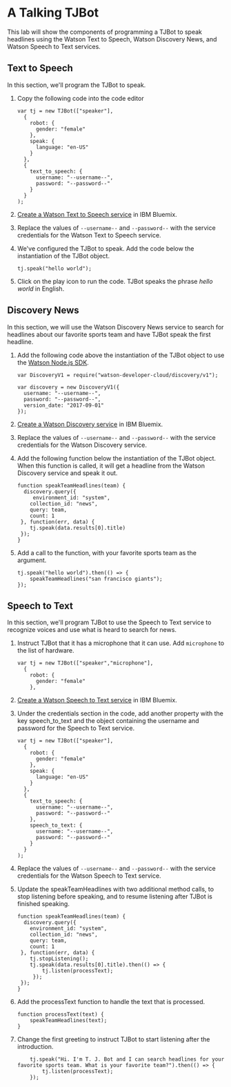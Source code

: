 # A Talking TJBot

This lab will show the components of programming a TJBot to speak headlines using the Watson Text to Speech, Watson Discovery News, and Watson Speech to Text services.

## Text to Speech

In this section, we'll program the TJBot to speak.

1. Copy the following code into the code editor

	```
	var tj = new TJBot(["speaker"], 
	  {
	    robot: {
	      gender: "female"
	    },
	    speak: {
	      language: "en-US"
	    }
	  }, 
	  {
	    text_to_speech: {
	      username: "--username--",
	      password: "--password--"
	    }
	  }
	);
	```

2. [Create a Watson Text to Speech service](https://ibm.biz/catalog-text-to-speech) in IBM Bluemix. 

3. Replace the values of `--username--` and `--password--` with the service credentials for the Watson Text to Speech service.

4. We've configured the TJBot to speak. Add the code below the instantiation of the TJBot object.

	```
	tj.speak("hello world");
	```
	
5. Click on the play icon to run the code. TJBot speaks the phrase *hello world* in English.

## Discovery News

In this section, we will use the Watson Discovery News service to search for headlines about our favorite sports team and have TJBot speak the first headline.

1. Add the following code above the instantiation of the TJBot object to use the [Watson Node.js SDK](https://ibm.biz/watson-node-sdk).

	```
	var DiscoveryV1 = require("watson-developer-cloud/discovery/v1");
	
	var discovery = new DiscoveryV1({
	  username: "--username--",
	  password: "--password--",
	  version_date: "2017-09-01"
	});
	```
	
2. [Create a Watson Discovery service](https://ibm.biz/catalog-discovery) in IBM Bluemix.

3. Replace the values of `--username--` and `--password--` with the service credentials for the Watson Discovery service.

4. Add the following function below the instantiation of the TJBot object. When this function is called, it will get a headline from the Watson Discovery service and speak it out.
	
	```
	function speakTeamHeadlines(team) {
	  discovery.query({
     	 environment_id: "system",
        collection_id: "news",
        query: team,
        count: 1
     }, function(err, data) {
        tj.speak(data.results[0].title)
     });
	}
	```
	
5. Add a call to the function, with your favorite sports team as the argument.

	```
	tj.speak("hello world").then(() => {
		speakTeamHeadlines("san francisco giants");
	});
	```

## Speech to Text 

In this section, we'll program TJBot to use the Speech to Text service to recognize voices and use what is heard to search for news.

1. Instruct TJBot that it has a microphone that it can use. Add `microphone` to the list of hardware.

	```
	var tj = new TJBot(["speaker","microphone"], 
	  {
	    robot: {
	      gender: "female"
	    },
	```

2. [Create a Watson Speech to Text service](https://ibm.biz/catalog-speech-to-text) in IBM Bluemix.

3. Under the credentials section in the code, add another property with the key speech_to_text and the object containing the username and password for the Speech to Text service.

	```
	var tj = new TJBot(["speaker"], 
	  {
	    robot: {
	      gender: "female"
	    },
	    speak: {
	      language: "en-US"
	    }
	  }, 
	  {
	    text_to_speech: {
	      username: "--username--",
	      password: "--password--"
	    },
	    speech_to_text: {
	      username: "--username--",
	      password: "--password--"
	    }
	  }
	);
	```

4. Replace the values of `--username--` and `--password--` with the service credentials for the Watson Speech to Text service.

5. Update the speakTeamHeadlines with two additional method calls, to stop listening before speaking, and to resume listening after TJBot is finished speaking.

	```
	function speakTeamHeadlines(team) {
	  discovery.query({
        environment_id: "system",
        collection_id: "news",
        query: team,
        count: 1
     }, function(err, data) {
        tj.stopListening();
        tj.speak(data.results[0].title).then(() => {
	        tj.listen(processText);
	     });
     });
	}
	```

6. Add the processText function to handle the text that is processed.

	```
	function processText(text) {
		speakTeamHeadlines(text);
	}
	```

7. Change the first greeting to instruct TJBot to start listening after the introduction.

	```
		tj.speak("Hi. I'm T. J. Bot and I can search headlines for your favorite sports team. What is your favorite team?").then(() => {
			tj.listen(processText);
		});
	```	


